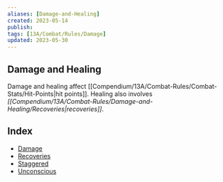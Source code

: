 ```yaml
---
aliases: [Damage-and-Healing]
created: 2023-05-14
publish: 
tags: [13A/Combat/Rules/Damage]
updated: 2023-05-30
---
```


## Damage and Healing

Damage and healing affect [[Compendium/13A/Combat-Rules/Combat-Stats/Hit-Points|hit points]]. Healing also involves *[[Compendium/13A/Combat-Rules/Damage-and-Healing/Recoveries|recoveries]]*.

## Index

- [Damage](Compendium/13A/Combat-Rules/Damage-and-Healing/Damage.md)
- [Recoveries](Compendium/13A/Combat-Rules/Damage-and-Healing/Recoveries.md)
- [Staggered](Compendium/13A/Combat-Rules/Damage-and-Healing/Staggered.md)
- [Unconscious](Compendium/13A/Combat-Rules/Damage-and-Healing/Unconscious.md)
